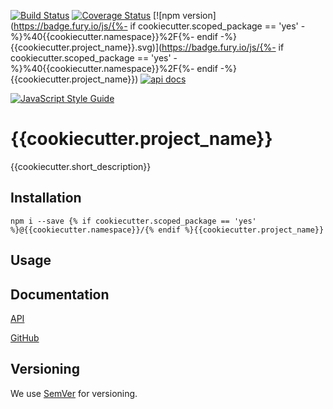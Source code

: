 [![Build Status](https://travis-ci.org/{{cookiecutter.namespace}}/{{cookiecutter.project_name}}.svg?branch=master)](https://travis-ci.org/{{cookiecutter.namespace}}/{{cookiecutter.project_name}})
[![Coverage Status](https://coveralls.io/repos/github/{{cookiecutter.namespace}}/{{cookiecutter.project_name}}/badge.svg?branch=master)](https://coveralls.io/github/{{cookiecutter.namespace}}/{{cookiecutter.project_name}}?branch=master)
[![npm version](https://badge.fury.io/js/{%- if cookiecutter.scoped_package == 'yes' -%}%40{{cookiecutter.namespace}}%2F{%- endif -%}{{cookiecutter.project_name}}.svg)](https://badge.fury.io/js/{%- if cookiecutter.scoped_package == 'yes' -%}%40{{cookiecutter.namespace}}%2F{%- endif -%}{{cookiecutter.project_name}})
[![api docs](https://img.shields.io/badge/docs-API-C8022F.svg)](https://{{cookiecutter.namespace}}.github.io/{{cookiecutter.project_name}})

[![JavaScript Style Guide](https://cdn.rawgit.com/standard/standard/master/badge.svg)](https://github.com/standard/standard)

# {{cookiecutter.project_name}}

{{cookiecutter.short_description}}


## Installation

```shell
npm i --save {% if cookiecutter.scoped_package == 'yes' %}@{{cookiecutter.namespace}}/{% endif %}{{cookiecutter.project_name}}
```


## Usage

## Documentation

[API](https://{{cookiecutter.namespace}}.github.io/{{cookiecutter.project_name}})

[GitHub](https://github.com/{{cookiecutter.namespace}}/{{cookiecutter.project_name}})

## Versioning

We use [SemVer](http://semver.org/) for versioning.
